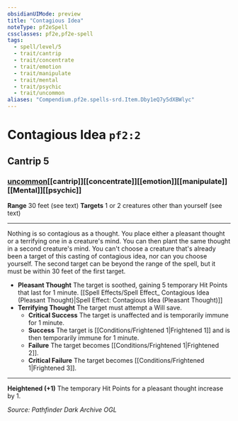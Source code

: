```yaml
---
obsidianUIMode: preview
title: "Contagious Idea"
noteType: pf2eSpell
cssclasses: pf2e,pf2e-spell
tags:
  - spell/level/5
  - trait/cantrip
  - trait/concentrate
  - trait/emotion
  - trait/manipulate
  - trait/mental
  - trait/psychic
  - trait/uncommon
aliases: "Compendium.pf2e.spells-srd.Item.Dby1eQ7y5dXBWlyc" 
---
```

# Contagious Idea  `pf2:2`  
## Cantrip 5
### [uncommon](uncommon "Uncommon Rarity Trait")[[cantrip]][[concentrate]][[emotion]][[manipulate]][[Mental]][[psychic]]

**Range** 30 feet (see text)
**Targets** 1 or 2 creatures other than yourself (see text)
* * * 
Nothing is so contagious as a thought. You place either a pleasant thought or a terrifying one in a creature's mind. You can then plant the same thought in a second creature's mind. You can't choose a creature that's already been a target of this casting of contagious idea, nor can you choose yourself. The second target can be beyond the range of the spell, but it must be within 30 feet of the first target.

*   **Pleasant Thought** The target is soothed, gaining 5 temporary Hit Points that last for 1 minute. [[Spell Effects/Spell Effect_ Contagious Idea (Pleasant Thought)|Spell Effect: Contagious Idea (Pleasant Thought)]]
*   **Terrifying Thought** The target must attempt a Will save.
    *   **Critical Success** The target is unaffected and is temporarily immune for 1 minute.
    *   **Success** The target is [[Conditions/Frightened 1|Frightened 1]] and is then temporarily immune for 1 minute.
    *   **Failure** The target becomes [[Conditions/Frightened 1|Frightened 2]].
    *   **Critical Failure** The target becomes [[Conditions/Frightened 1|Frightened 3]].

* * *

**Heightened (+1)** The temporary Hit Points for a pleasant thought increase by 1.

*Source: Pathfinder Dark Archive*
*OGL*